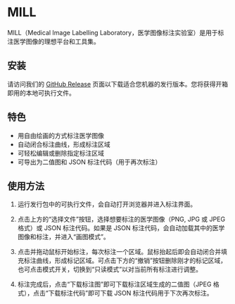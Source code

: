 # MILL

MILL（Medical Image Labelling Laboratory，医学图像标注实验室）是用于标注医学图像的理想平台和工具集。

## 安装

请访问我们的 [GitHub Release](https://github.com/dhucst/MILL/releases) 页面以下载适合您机器的发行版本。您将获得开箱即用的本地可执行文件。

## 特色

- 用自由绘画的方式标注医学图像
- 自动闭合标注曲线，形成标注区域
- 可轻松编辑或删除指定标注区域
- 可导出为二值图和 JSON 标注代码（用于再次标注）

## 使用方法

1. 运行发行包中的可执行文件，会自动打开浏览器并进入标注界面。

2. 点击上方的“选择文件”按钮，选择想要标注的医学图像（PNG, JPG 或 JPEG 格式）或 JSON 标注代码。如果是 JSON 标注代码，会自动加载其中的医学图像和标注，并进入“画图模式”。

3. 点击并拖动鼠标开始标注，每次标注一个区域。鼠标抬起后即会自动闭合并填充标注曲线，形成标记区域。可点击下方的“撤销”按钮删除刚才的标记区域，也可点击模式开关，切换到“只读模式”以对当前所有标注进行调整。

4. 标注完成后，点击“下载标注图”即可下载标注区域生成的二值图（JPEG 格式），点击“下载标注代码”即可下载 JSON 标注代码用于下次再次标注。
